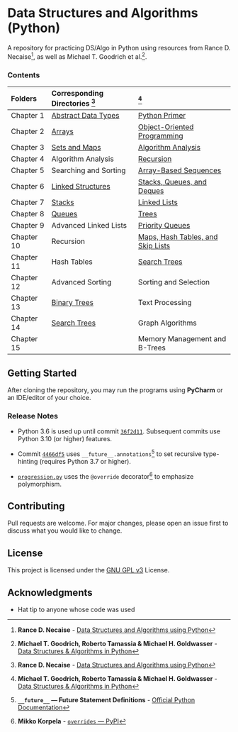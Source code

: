 # Data Structures and Algorithms (Python)

A repository for practicing DS/Algo in Python using resources from 
Rance D. Necaise<span title="Rance D. Necaise - Data Structures and Algorithms using Python">[^1]</span>,
as well as Michael T. Goodrich et al.<span title="Michael T. Goodrich, Roberto Tamassia & Michael H. Goldwasser - Data Structures & Algorithms in Python">[^2]</span>.

### Contents

| Folders    | Corresponding Directories            [^1] | [^2]                                                    |
|:-----------|:------------------------------------------|:--------------------------------------------------------|
| Chapter 1  | [Abstract Data Types](RDNecaise/Chapter1) | [Python Primer](Goodrich/Chapter1)                      |
| Chapter 2  | [Arrays](RDNecaise/Chapter2)              | [Object-Oriented Programming](Goodrich/Chapter2)        |
| Chapter 3  | [Sets and Maps](RDNecaise/Chapter3)       | [Algorithm Analysis](Goodrich/Chapter3)                 |
| Chapter 4  | Algorithm Analysis                        | [Recursion](Goodrich/Chapter4)                          |
| Chapter 5  | Searching and Sorting                     | [Array-Based Sequences](Goodrich/Chapter5)              |
| Chapter 6  | [Linked Structures](RDNecaise/Chapter6)   | [Stacks, Queues, and Deques](Goodrich/Chapter6)         |
| Chapter 7  | [Stacks](RDNecaise/Chapter7)              | [Linked Lists](Goodrich/Chapter7)                       |
| Chapter 8  | [Queues](RDNecaise/Chapter8)              | [Trees](Goodrich/Chapter8)                              |
| Chapter 9  | Advanced Linked Lists                     | [Priority Queues](Goodrich/Chapter9)                    |
| Chapter 10 | Recursion                                 | [Maps, Hash Tables, and Skip Lists](Goodrich/Chapter10) |
| Chapter 11 | Hash Tables                               | [Search Trees](Goodrich/Chapter11)                      |
| Chapter 12 | Advanced Sorting                          | Sorting and Selection                                   |
| Chapter 13 | [Binary Trees](RDNecaise/Chapter13)       | Text Processing                                         |
| Chapter 14 | [Search Trees](RDNecaise/Chapter14)       | Graph Algorithms                                        |
| Chapter 15 |                                           | Memory Management and B-Trees                           |

## Getting Started

After cloning the repository, you may run the programs using **PyCharm** or an IDE/editor of your choice. 

### Release Notes

- Python 3.6 is used up until commit [`36f2d11`](https://github.com/awwalm/DSAlgoPy/commit/36f2d11). 
Subsequent commits use Python 3.10 (or higher) features.

- Commit [`4466df5`](https://github.com/awwalm/DSAlgoPy/commit/4466df5) uses 
<span title=" __future__ — Future Statement Definitions - Official Python Documentation">`__future__.annotations`[^3]</span> 
to set recursive type-hinting (requires Python 3.7 or higher).

- [`progression.py`](Goodrich/Chapter2/progression.py) uses the `@override` decorator[^4] to emphasize polymorphism.

## Contributing

Pull requests are welcome. For major changes, please open an issue first to discuss what you would like to change.

## License

This project is licensed under the [GNU GPL v3](https://choosealicense.com/licenses/gpl-3.0/) License.

## Acknowledgments

* Hat tip to anyone whose code was used

<!-- Footnotes -->

[^1]: **Rance D. Necaise** - [Data Structures and Algorithms using Python](
                            https://www.amazon.com/Data-Structures-Algorithms-Using-Python/dp/0470618299)

[^2]: **Michael T. Goodrich, Roberto Tamassia & Michael H. Goldwasser** - [Data Structures & Algorithms in Python](
                            https://www.wiley.com/en-us/Data+Structures+and+Algorithms+in+Python-p-9781118290279)

[^3]: **`__future__` — Future Statement Definitions** - [Official Python Documentation](
                            https://docs.python.org/3.11/library/__future__.html)

[^4]: **Mikko Korpela** - [`overrides` — PyPI](
                            https://pypi.org/project/overrides/)
